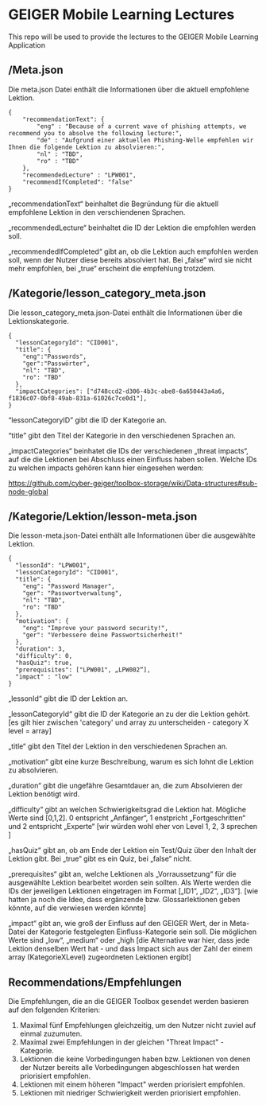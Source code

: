 # GEIGER Mobile Learning Lectures
This repo will be used to provide the lectures to the GEIGER Mobile Learning Application

## /Meta.json

Die meta.json Datei enthält die Informationen über die aktuell empfohlene Lektion.
```
{
    "recommendationText": {
        "eng" : "Because of a current wave of phishing attempts, we recommend you to absolve the following lecture:",
        "de" : "Aufgrund einer aktuellen Phishing-Welle empfehlen wir Ihnen die folgende Lektion zu absolvieren:",
        "nl" : "TBD",
        "ro" : "TBD"
    },
    "recommendedLecture" : "LPW001",
    "recommendIfCompleted": "false"
}
```
„recommendationText“ beinhaltet die Begründung für die aktuell empfohlene Lektion in den verschiendenen Sprachen.

„recommendedLecture“ beinhaltet die ID der Lektion die empfohlen werden soll.

„recommendedIfCompleted“ gibt an, ob die Lektion auch empfohlen werden soll, wenn der Nutzer diese bereits absolviert hat. Bei „false“ wird sie nicht mehr empfohlen, bei „true“ erscheint die empfehlung trotzdem.


## /Kategorie/lesson_category_meta.json

Die lesson_category_meta.json-Datei enthält die Informationen über die Lektionskategorie.
```
{
  "lessonCategoryId": "CID001",
  "title": {
    "eng":"Passwords",
    "ger":"Passwörter",
    "nl": "TBD",
    "ro": "TBD"
  },
  "impactCategories": ["d748ccd2-d306-4b3c-abe8-6a650443a4a6, f1836c07-0bf8-49ab-831a-61026c7ce0d1"],
}
```

“lessonCategoryID” gibt die ID der Kategorie an.

“title” gibt den Titel der Kategorie in den verschiedenen Sprachen an.

„impactCategories“ beinhatet die IDs der verschiedenen „threat impacts“, auf die die Lektionen bei Abschluss einen Einfluss haben sollen. Welche IDs zu welchen impacts gehören kann hier eingesehen werden: 

https://github.com/cyber-geiger/toolbox-storage/wiki/Data-structures#sub-node-global

## /Kategorie/Lektion/lesson-meta.json

Die lesson-meta.json-Datei enthält alle Informationen über die ausgewählte Lektion.
```
{
  "lessonId": "LPW001",
  "lessonCategoryId": "CID001",
  "title": {
    "eng": "Password Manager",
    "ger": "Passwortverwaltung",
    "nl": "TBD",
    "ro": "TBD"
  },
  "motivation": {
    "eng": "Improve your password security!",
    "ger": "Verbessere deine Passwortsicherheit!"
  },
  "duration": 3,
  "difficulty": 0,
  "hasQuiz": true,
  "prerequisites": ["LPW001", „LPW002“],
  "impact" : "low"
}
```
„lessonId“ gibt die ID der Lektion an.

„lessonCategoryId“ gibt die ID der Kategorie an zu der die Lektion gehört.
[es gilt hier zwischen 'category' und array zu unterscheiden - category X level = array]

„title“ gibt den Titel der Lektion in den verschiedenen Sprachen an.

„motivation“ gibt eine kurze Beschreibung, warum es sich lohnt die Lektion zu absolvieren.

„duration“ gibt die ungefähre Gesamtdauer an, die zum Absolvieren der Lektion benötigt wird.

„difficulty“ gibt an welchen Schwierigkeitsgrad die Lektion hat. Mögliche Werte sind [0,1,2].
0 entspricht „Anfänger“, 1 enstpricht „Fortgeschritten“ und 2 entspricht „Experte“
[wir würden wohl eher von Level 1, 2, 3 sprechen ]

„hasQuiz“ gibt an, ob am Ende der Lektion ein Test/Quiz über den Inhalt der Lektion gibt. Bei „true“ gibt es ein Quiz, bei „false“ nicht.

„prerequisites“ gibt an, welche Lektionen als „Vorraussetzung“ für die ausgewählte Lektion bearbeitet worden sein sollten. Als Werte werden die IDs der jeweiligen Lektionen eingetragen im Format [„ID1“, „ID2“, „ID3“].
[wie hatten ja noch die Idee, dass ergänzende bzw. Glossarlektionen geben könnte, auf die verwiesen werden könnte]


„impact“ gibt an, wie groß der Einfluss auf den GEIGER Wert, der in Meta-Datei der Kategorie festgelegten Einfluss-Kategorie sein soll. Die möglichen Werte sind „low“, „medium“ oder „high
[die Alternative war hier, dass jede Lektion denselben Wert hat - und dass Impact sich aus der Zahl der einem array (KategorieXLevel) zugeordneten Lektionen ergibt]


## Recommendations/Empfehlungen

Die Empfehlungen, die an die GEIGER Toolbox gesendet werden basieren auf den folgenden Kriterien:

1. Maximal fünf Empfehlungen gleichzeitig, um den Nutzer nicht zuviel auf einmal zuzumuten.
2. Maximal zwei Empfehlungen in der gleichen "Threat Impact" - Kategorie.
3. Lektionen die keine Vorbedingungen haben bzw. Lektionen von denen der Nutzer bereits alle Vorbedingungen abgeschlossen hat werden priorisiert empfohlen.
4. Lektionen mit einem höheren "Impact" werden priorisiert empfohlen.
5. Lektionen mit niedriger Schwierigkeit werden priorisiert empfohlen.
